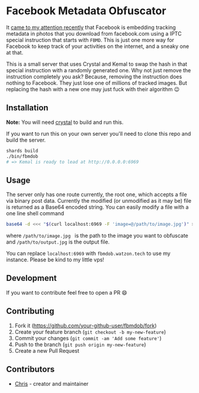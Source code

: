 # Facebook Metadata Obfuscator

It [came to my attention recently](https://twitter.com/oasace/status/1149181539000864769) that Facebook is embedding tracking metadata in photos that you download from facebook.com using a IPTC special instruction that starts with `FBMD`. This is just one more way for Facebook to keep track of your activities on the internet, and a sneaky one at that.

This is a small server that uses Crystal and Kemal to swap the hash in that special instruction with a randomly generated one. Why not just remove the instruction completely you ask? Because, removing the instruction does nothing to Facebook. They just lose one of millions of tracked images. But replacing the hash with a new one may just fuck with their algorithm :wink:

## Installation

**Note:** You will need [crystal](https://crystal-lang.org) to build and run this. 

If you want to run this on your own server you'll need to clone this repo and build the server.

```bash
shards build
./bin/fbmdob
# => Kemal is ready to lead at http://0.0.0.0:6969
```

## Usage

The server only has one route currently, the root one, which accepts a file via binary post data. Currently the modified (or unmodified as it may be) file is returned as a Base64 encoded string. You can easily modify a file with a one line shell command

```bash
base64 -d <<< "$(curl localhost:6969 -F 'image=@/path/to/image.jpg')" > /path/to/output.jpg 
```

where `/path/to/image.jpg ` is the path to the image you want to obfuscate and `/path/to/output.jpg` is the output file.

You can replace `localhost:6969` with `fbmdob.watzon.tech` to use my instance. Please be kind to my little vps!

## Development

If you want to contribute feel free to open a PR :smile:

## Contributing

1. Fork it (<https://github.com/your-github-user/fbmdob/fork>)
2. Create your feature branch (`git checkout -b my-new-feature`)
3. Commit your changes (`git commit -am 'Add some feature'`)
4. Push to the branch (`git push origin my-new-feature`)
5. Create a new Pull Request

## Contributors

- [Chris](https://github.com/your-github-user) - creator and maintainer
